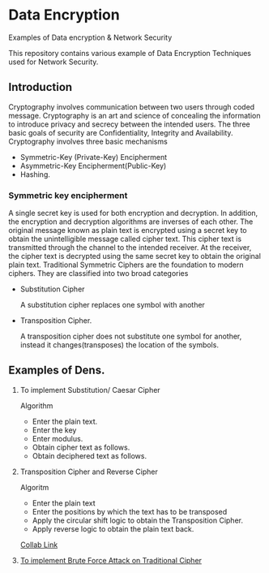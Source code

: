 # Data Encryption

Examples of Data encryption &amp; Network Security

This repository contains various example of Data Encryption Techniques used for Network Security.

## Introduction

Cryptography involves communication between two users through coded message. Cryptography is an art and science of concealing the information to introduce privacy and secrecy between the intended users.  The three basic goals of security are Confidentiality, Integrity and Availability.
Cryptography involves three basic mechanisms 
  * Symmetric-Key (Private-Key) Encipherment
  * Asymmetric-Key Encipherment(Public-Key)
  * Hashing.
### Symmetric key encipherment 

A single secret key is used for both encryption and decryption. In addition, the encryption and decryption algorithms are inverses of each other. The original message known as plain text is encrypted using a secret key to obtain the unintelligible message called cipher text. This cipher text is transmitted through the channel to the intended receiver. At the receiver, the cipher text is decrypted using the same secret key to obtain the original plain text. 
Traditional Symmetric Ciphers are the foundation to modern ciphers. They are classified into two broad categories
 * Substitution Cipher
    
    A substitution cipher replaces one symbol with another 
 
 * Transposition Cipher.
 
    A transposition cipher does not substitute one symbol for another, instead     it changes(transposes) the location of the symbols.  


## Examples of Dens.

1. To implement Substitution/ Caesar Cipher
   
   Algorithm
   * Enter the plain text.
   * Enter the key 
   * Enter modulus. 
   * Obtain cipher text as follows.
   * Obtain deciphered text as follows. 
   
2. Transposition Cipher and Reverse Cipher
    
    Algoritm
     * Enter the plain text
     *	Enter the positions by which the text has to be transposed
     *	Apply the circular shift logic to obtain the Transposition Cipher.
     *	Apply reverse logic to obtain the plain text back. 


   [Collab Link](https://colab.research.google.com/drive/1VQ8B-Z1AaSX3T1UcIbCfurLwikRKC54j)
   
2. [To implement Brute Force Attack on Traditional Cipher](https://colab.research.google.com/drive/1c5T1nPbo6FPxzqTkmoO06Qu_LVx5ukmx)
